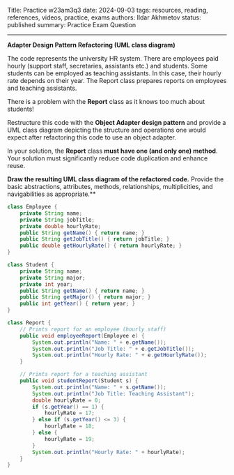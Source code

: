 Title: Practice w23am3q3
date: 2024-09-03
tags: resources, reading, references, videos, practice, exams
authors: Ildar Akhmetov
status: published
summary: Practice Exam Question

----

**Adapter Design Pattern Refactoring (UML class diagram)**  

The code represents the university HR system. There are employees paid hourly (support staff, secretaries, assistants etc.) and students. Some students can be employed as teaching assistants. In this case, their hourly rate depends on their year. The Report class prepares reports on employees and teaching assistants.   

There is a problem with the **Report** class as it knows too much about students!   

Restructure this code with the **Object Adapter design pattern** and provide a UML class diagram depicting the structure and operations one would expect after refactoring this code to use an object adapter.  

In your solution, the **Report** class **must have one (and only one) method**. Your solution must significantly reduce code duplication and enhance reuse.   

**Draw the resulting UML class diagram of the refactored code.** Provide the basic abstractions, attributes, methods, relationships, multiplicities, and navigabilities as appropriate.** 

```java
class Employee {
    private String name;
    private String jobTitle;
    private double hourlyRate;
    public String getName() { return name; }
    public String getJobTitle() { return jobTitle; }
    public double getHourlyRate() { return hourlyRate; }
}

class Student {
    private String name;
    private String major;
    private int year;
    public String getName() { return name; }
    public String getMajor() { return major; }
    public int getYear() { return year; }
}

class Report {
    // Prints report for an employee (hourly staff)
    public void employeeReport(Employee e) {
        System.out.println("Name: " + e.getName());
        System.out.println("Job Title: " + e.getJobTitle());
        System.out.println("Hourly Rate: " + e.getHourlyRate());
    }

    // Prints report for a teaching assistant
    public void studentReport(Student s) {
        System.out.println("Name: " + s.getName());
        System.out.println("Job Title: Teaching Assistant");
        double hourlyRate = 0;
        if (s.getYear() == 1) {
            hourlyRate = 17;
        } else if (s.getYear() <= 3) {
            hourlyRate = 18;
        } else {
            hourlyRate = 19;
        }
        System.out.println("Hourly Rate: " + hourlyRate);
    }
}
```
